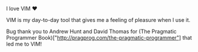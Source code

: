I love VIM :heart:

VIM is my day-to-day tool that gives me a feeling of pleasure when I use it.

Bug thank you to Andrew Hunt and David Thomas for (The Pragmatic Programmer Book)["http://pragprog.com/the-pragmatic-programmer"] that led me to VIM!
